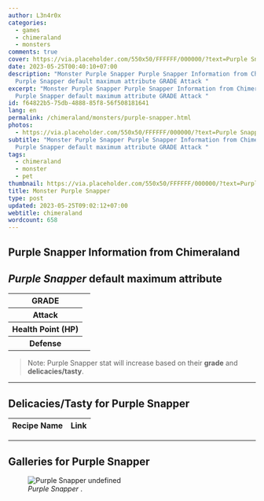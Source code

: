 ```yaml
---
author: L3n4r0x
categories:
  - games
  - chimeraland
  - monsters
comments: true
cover: https://via.placeholder.com/550x50/FFFFFF/000000/?text=Purple Snapper
date: 2023-05-25T00:40:10+07:00
description: "Monster Purple Snapper Purple Snapper Information from Chimeraland
  Purple Snapper default maximum attribute GRADE Attack "
excerpt: "Monster Purple Snapper Purple Snapper Information from Chimeraland
  Purple Snapper default maximum attribute GRADE Attack "
id: f64822b5-75db-4888-85f8-56f508181641
lang: en
permalink: /chimeraland/monsters/purple-snapper.html
photos:
  - https://via.placeholder.com/550x50/FFFFFF/000000/?text=Purple Snapper
subtitle: "Monster Purple Snapper Purple Snapper Information from Chimeraland
  Purple Snapper default maximum attribute GRADE Attack "
tags:
  - chimeraland
  - monster
  - pet
thumbnail: https://via.placeholder.com/550x50/FFFFFF/000000/?text=Purple Snapper
title: Monster Purple Snapper
type: post
updated: 2023-05-25T09:02:12+07:00
webtitle: chimeraland
wordcount: 658
---
```


<link
  rel="stylesheet"
  href="https://rawcdn.githack.com/dimaslanjaka/Web-Manajemen/870a349/css/bootstrap-5-3-0-alpha3-wrapper.css"
/>
<section id="bootstrap-wrapper">
  <div data-bs-theme="dark">
    <h2>Purple Snapper Information from Chimeraland</h2>
    <h2 id="attribute"><i>Purple Snapper</i> default maximum attribute</h2>
    <div class="row">
      <div class="col mb-2">
        <div class="card">
          <div class="card-body">
            <table>
              <tr>
                <th>GRADE</th>
                <td><br /></td>
              </tr>
              <tr>
                <th>Attack</th>
                <td></td>
              </tr>
              <tr>
                <th>Health Point (HP)</th>
                <td></td>
              </tr>
              <tr>
                <th>Defense</th>
                <td></td>
              </tr>
            </table>
          </div>
        </div>
      </div>
    </div>
    <blockquote class="bd-callout bd-callout-warning">
      Note: Purple Snapper stat will increase based on their <b>grade</b> and
      <b>delicacies/tasty</b>.
    </blockquote>
    <hr />
    <h2 id="delicacies">Delicacies/Tasty for Purple Snapper</h2>
    <div class="card">
      <div class="card-body">
        <div class="table-responsive">
          <table class="table table-striped">
            <thead>
              <tr>
                <th>Recipe Name</th>
                <th>Link</th>
              </tr>
            </thead>
            <tbody></tbody>
          </table>
        </div>
      </div>
    </div>
    <hr />
    <div id="gallery">
      <h2>Galleries for Purple Snapper</h2>
      <div class="row">
        <div class="col-lg-6 col-12">
          <figure>
            <img
              src="https://www.webmanajemen.com/undefined"
              alt="Purple Snapper undefined"
            />
            <figcaption style="word-wrap: break-word">
              <i>Purple Snapper</i> .
            </figcaption>
          </figure>
        </div>
      </div>
    </div>
  </div>
</section>